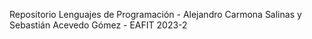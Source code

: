 Repositorio Lenguajes de Programación - 
Alejandro Carmona Salinas y Sebastián Acevedo Gómez - 
EAFIT 2023-2

